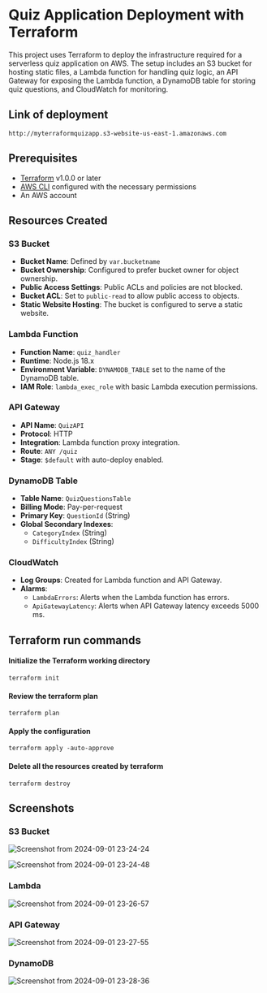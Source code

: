 # Quiz Application Deployment with Terraform

This project uses Terraform to deploy the infrastructure required for a serverless quiz application on AWS. The setup includes an S3 bucket for hosting static files, a Lambda function for handling quiz logic, an API Gateway for exposing the Lambda function, a DynamoDB table for storing quiz questions, and CloudWatch for monitoring.

## Link of deployment
    http://myterraformquizapp.s3-website-us-east-1.amazonaws.com

## Prerequisites

- [Terraform](https://www.terraform.io/downloads.html) v1.0.0 or later
- [AWS CLI](https://aws.amazon.com/cli/) configured with the necessary permissions
- An AWS account

## Resources Created

### S3 Bucket

- **Bucket Name**: Defined by `var.bucketname`
- **Bucket Ownership**: Configured to prefer bucket owner for object ownership.
- **Public Access Settings**: Public ACLs and policies are not blocked.
- **Bucket ACL**: Set to `public-read` to allow public access to objects.
- **Static Website Hosting**: The bucket is configured to serve a static website.

### Lambda Function

- **Function Name**: `quiz_handler`
- **Runtime**: Node.js 18.x
- **Environment Variable**: `DYNAMODB_TABLE` set to the name of the DynamoDB table.
- **IAM Role**: `lambda_exec_role` with basic Lambda execution permissions.

### API Gateway

- **API Name**: `QuizAPI`
- **Protocol**: HTTP
- **Integration**: Lambda function proxy integration.
- **Route**: `ANY /quiz`
- **Stage**: `$default` with auto-deploy enabled.

### DynamoDB Table

- **Table Name**: `QuizQuestionsTable`
- **Billing Mode**: Pay-per-request
- **Primary Key**: `QuestionId` (String)
- **Global Secondary Indexes**:
  - `CategoryIndex` (String)
  - `DifficultyIndex` (String)

### CloudWatch

- **Log Groups**: Created for Lambda function and API Gateway.
- **Alarms**:
  - `LambdaErrors`: Alerts when the Lambda function has errors.
  - `ApiGatewayLatency`: Alerts when API Gateway latency exceeds 5000 ms.

## Terraform run commands
    
#### Initialize the Terraform working directory
    terraform init

#### Review the terraform plan
    terraform plan

#### Apply the configuration
    terraform apply -auto-approve

#### Delete all the resources created by terraform
    terraform destroy 

## Screenshots

### S3 Bucket
![Screenshot from 2024-09-01 23-24-24](https://github.com/user-attachments/assets/380ac52f-d769-48b4-9406-3c343a0f4634)

![Screenshot from 2024-09-01 23-24-48](https://github.com/user-attachments/assets/58e6d289-7938-41af-9a3d-311fb5de5c24)

### Lambda

![Screenshot from 2024-09-01 23-26-57](https://github.com/user-attachments/assets/6bbeff77-2896-4fd8-b2b7-b8559d5d8d5b)

### API Gateway
![Screenshot from 2024-09-01 23-27-55](https://github.com/user-attachments/assets/5500a7b7-d900-4479-b9b6-e1cc6440582f)

### DynamoDB
![Screenshot from 2024-09-01 23-28-36](https://github.com/user-attachments/assets/dda4cd79-99b8-4187-a3dc-5ebd722cfd5b)
